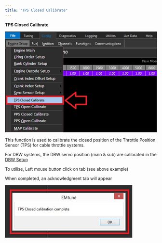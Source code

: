 ```yaml
---
title: "TPS Closed Calibrate"
---
```


**TPS Closed Calibrate**&nbsp;


![Image](</img/AAAA8.jpg>)


This function is used to calibrate the closed position of the Throttle Position Sensor (TPS) for cable throttle systems.

For DBW systems, the DBW servo position (main \& sub) are calibrated in the [DBW Setup](<DBWSetup.md>)

To utilise, Left mouse button click on tab (see above example)


When completed, an acknowledgment tab will appear


![Image](</img/AAAA9.jpg>)
